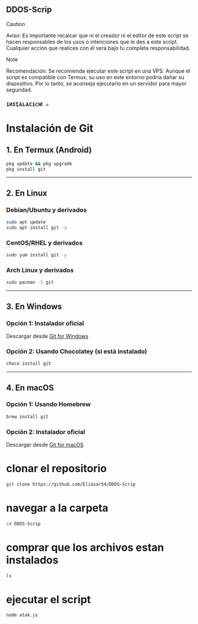 ## DDOS-Scrip

> [!CAUTION]
> Aviso:
Es importante recalcar que ni el creador ni el editor de este script se hacen responsables de los usos o intenciones que le des a este script.
Cualquier acción que realices con él será bajo tu completa responsabilidad.


> [!NOTE]  
> Recomendación:
Se recomienda ejecutar este script en una VPS. Aunque el script es compatible con Termux, su uso en este entorno podría dañar su dispositivo. Por lo tanto, se aconseja ejecutarlo en un servidor para mayor seguridad.


### `іИՏҬѦLѦСіѺИ ☠️`



# Instalación de Git

## 1. En **Termux** (Android)
```bash
pkg update && pkg upgrade
pkg install git
```

---

## 2. En **Linux**

### Debian/Ubuntu y derivados
```bash
sudo apt update
sudo apt install git -y
```

### CentOS/RHEL y derivados
```bash
sudo yum install git -y
```

### Arch Linux y derivados
```bash
sudo pacman -S git
```

---

## 3. En **Windows**

### Opción 1: Instalador oficial
Descargar desde [Git for Windows](https://git-scm.com/)

### Opción 2: Usando **Chocolatey** (si está instalado)
```powershell
choco install git
```

---

## 4. En **macOS**

### Opción 1: Usando **Homebrew**
```bash
brew install git
```

### Opción 2: Instalador oficial
Descargar desde [Git for macOS](https://git-scm.com/)



# clonar el repositorio 


```bash
git clone https://github.com/Eliasar54/DDOS-Scrip
```



# navegar a la carpeta 

```bash
cd DDOS-Scrip
```





# comprar que los archivos estan instalados 

```bash
ls
```


# ejecutar el script 


```bash
node atak.js
